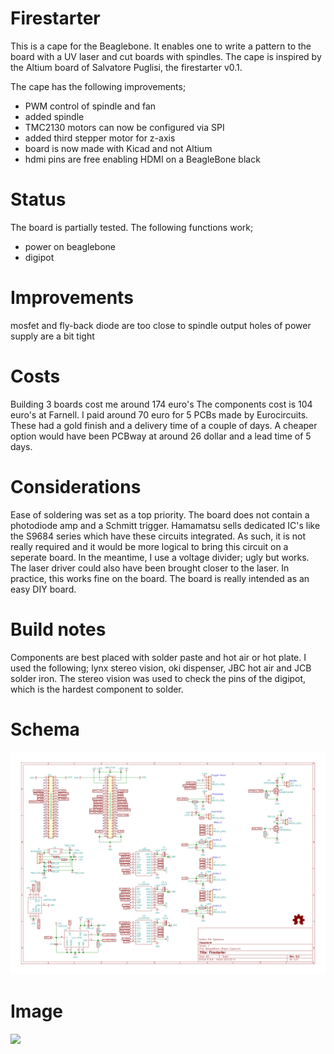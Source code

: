 # Firestarter
This is a cape for the Beaglebone. It enables one to write a pattern to the board with a UV laser and cut boards with spindles.
The cape is inspired by the Altium board of Salvatore Puglisi, the firestarter v0.1.

The cape has the following improvements;
 - PWM control of spindle and fan
 - added spindle
 - TMC2130 motors can now be configured via SPI
 - added third stepper motor for z-axis
 - board is now made with Kicad and not Altium
 - hdmi pins are free enabling HDMI on a BeagleBone black
 
# Status
The board is partially tested. The following functions work;
 - power on beaglebone
 - digipot
 
# Improvements
mosfet and fly-back diode are too close to spindle output
holes of power supply are a bit tight

# Costs
Building 3 boards cost me around 174 euro's The components cost is 104 euro's at Farnell. I paid around 70 euro for 5 PCBs made by Eurocircuits. These had a gold finish and a delivery time of a couple of days. A cheaper option would have been PCBway at around 26 dollar and a lead time of 5 days.

# Considerations
Ease of soldering was set as a top priority. The board does not contain a photodiode amp and a Schmitt trigger. Hamamatsu sells dedicated IC's like the S9684 series which have these circuits integrated. As such, it is not really required and it would be more logical to bring this circuit on a seperate board. In the meantime, I use a voltage divider; ugly but works.
The laser driver could also have been brought closer to the laser. In practice, this works fine on the board.
The board is really intended as an easy DIY board.

# Build notes
Components are best placed with solder paste and hot air or hot plate. I used the following; lynx stereo vision, oki dispenser, JBC hot air and JCB solder iron. The stereo vision was used to check the pins of the digipot, which is the hardest component to solder.

# Schema

![](/images/BeagleBone-Black-Cape.svg)

# Image
![](/images/pcbboard_populated.jpg)






